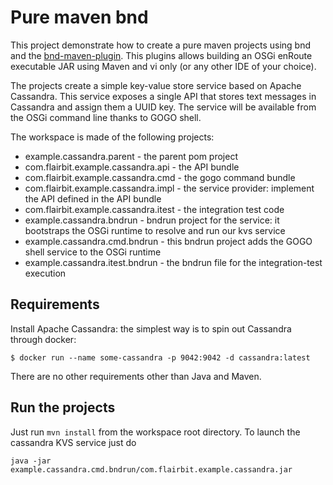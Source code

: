 # Pure maven bnd

This project demonstrate how to create a pure maven projects using bnd and the [bnd-maven-plugin](https://github.com/bndtools/bnd/tree/master/maven/bnd-maven-plugin).
This plugins allows building an OSGi enRoute executable JAR using Maven and vi only (or any other IDE of your choice).

The projects create a simple key-value store service based on Apache Cassandra. This service exposes a single API that stores text messages in Cassandra and assign them a UUID key.
The service will be available from the OSGi command line thanks to GOGO shell.

The workspace is made of the following projects:

* example.cassandra.parent - the parent pom project
* com.flairbit.example.cassandra.api - the API bundle
* com.flairbit.example.cassandra.cmd - the gogo command bundle
* com.flairbit.example.cassandra.impl - the service provider: implement the API defined in the API bundle
* com.flairbit.example.cassandra.itest - the integration test code
* example.cassandra.bndrun - bndrun project for the service: it bootstraps the OSGi runtime to resolve and run our kvs service
* example.cassandra.cmd.bndrun - this bndrun project adds the GOGO shell service to the OSGi runtime
* example.cassandra.itest.bndrun - the bndrun file for the integration-test execution

## Requirements
Install Apache Cassandra: the simplest way is to spin out Cassandra through docker:

	$ docker run --name some-cassandra -p 9042:9042 -d cassandra:latest

There are no other requirements other than Java and Maven.

## Run the projects
Just run `mvn install` from the workspace root directory. To launch the cassandra KVS service just do

	java -jar example.cassandra.cmd.bndrun/com.flairbit.example.cassandra.jar
